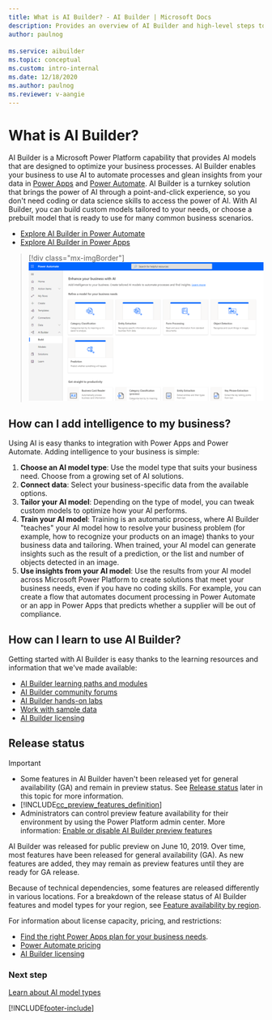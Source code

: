 ```yaml
---
title: What is AI Builder? - AI Builder | Microsoft Docs
description: Provides an overview of AI Builder and high-level steps to add intelligence to your apps
author: paulnog

ms.service: aibuilder
ms.topic: conceptual
ms.custom: intro-internal
ms.date: 12/18/2020
ms.author: paulnog
ms.reviewer: v-aangie
---
```


# What is AI Builder?

AI Builder is a Microsoft Power Platform capability that provides AI models that are designed to optimize your business processes. AI Builder enables your business to use AI to automate processes and glean insights from your data in [Power Apps](use-in-powerapps-overview.md) and [Power Automate](use-in-flow-overview.md). AI Builder is a turnkey solution that brings the power of AI through a point-and-click experience, so you don't need coding or data science skills to access the power of AI. With AI Builder, you can build custom models tailored to your needs, or choose a prebuilt model that is ready to use for many common business scenarios. 

- [Explore AI Builder in Power Automate](use-in-flow-overview.md)
- [Explore AI Builder in Power Apps](use-in-powerapps-overview.md)

> [!div class="mx-imgBorder"]
> ![AI Builder home page.](media/ai-builder-home.png "AI Builder home page")

## How can I add intelligence to my business?

Using AI is easy thanks to integration with Power Apps and Power Automate. Adding intelligence to your business is simple:

1. **Choose an AI model type**: Use the model type that suits your business need. Choose from a growing set of AI solutions.
1. **Connect data**: Select your business-specific data from the available options.
1. **Tailor your AI model**: Depending on the type of model, you can tweak custom models to optimize how your AI performs.
1. **Train your AI model**: Training is an automatic process, where AI Builder "teaches" your AI model how to resolve your business problem (for example, how to recognize your products on an image) thanks to your business data and tailoring. When trained, your AI model can generate insights such as the result of a prediction, or the list and number of objects detected in an image.
1. **Use insights from your AI model**: Use the results from your AI model across Microsoft Power Platform to create solutions that meet your business needs, even if you have no coding skills. For example, you can create a flow that automates document processing in Power Automate or an app in Power Apps that predicts whether a supplier will be out of compliance.

## How can I learn to use AI Builder?

Getting started with AI Builder is easy thanks to the learning resources and information that we've made available:

- [AI Builder learning paths and modules](/learn/browse/?expanded=power-platform&products=ai-builder)
- [AI Builder community forums](https://go.microsoft.com/fwlink/?linkid=2092048)
- [AI Builder hands-on labs](https://go.microsoft.com/fwlink/?linkid=2103171)
- [Work with sample data](samples.md)
- [AI Builder licensing](administer-licensing.md)

## Release status

 > [!IMPORTANT]
 >
 > - Some features in AI Builder haven't been released yet for general availability (GA) and remain in preview status. See [Release status](#release-status) later in this topic for more information.
 > - [!INCLUDE[cc_preview_features_definition](./includes/cc-preview-features-definition.md)]
 > - Administrators can control preview feature availability for their environment by using the Power Platform admin center. More information: [Enable or disable AI Builder preview features](administer.md#enable-or-disable-ai-builder-preview-features)

AI Builder was released for public preview on June 10, 2019. Over time, most features have been released for general availability (GA). As new features are added, they may remain as preview features until they are ready for GA release.

Because of technical dependencies, some features are released differently in various locations. For a breakdown of the release status of AI Builder features and model types for your region, see [Feature availability by region](availability-region.md).

For information about license capacity, pricing, and restrictions:

- [Find the right Power Apps plan for your business needs](https://powerapps.microsoft.com/pricing/).
- [Power Automate pricing](https://flow.microsoft.com/pricing/)
- [AI Builder licensing](administer-licensing.md)

### Next step

[Learn about AI model types](model-types.md)


[!INCLUDE[footer-include](includes/footer-banner.md)]
